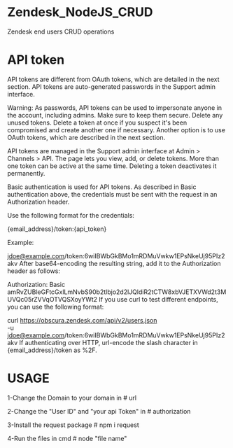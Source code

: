 # Zendesk_NodeJS_CRUD
Zendesk end users CRUD operations

# API token
API tokens are different from OAuth tokens, which are detailed in the next section. API tokens are auto-generated passwords in the Support admin interface.

Warning: As passwords, API tokens can be used to impersonate anyone in the account, including admins. Make sure to keep them secure. Delete any unused tokens. Delete a token at once if you suspect it's been compromised and create another one if necessary. Another option is to use OAuth tokens, which are described in the next section.

API tokens are managed in the Support admin interface at Admin > Channels > API. The page lets you view, add, or delete tokens. More than one token can be active at the same time. Deleting a token deactivates it permanently.

Basic authentication is used for API tokens. As described in Basic authentication above, the credentials must be sent with the request in an Authorization header.

Use the following format for the credentials:

{email_address}/token:{api_token}

Example:

jdoe@example.com/token:6wiIBWbGkBMo1mRDMuVwkw1EPsNkeUj95PIz2akv
After base64-encoding the resulting string, add it to the Authorization header as follows:

Authorization: Basic amRvZUBleGFtcGxlLmNvbS90b2tlbjo2d2lJQldiR2tCTW8xbVJETXVWd2t3MUVQc05rZVVqOTVQSXoyYWt2
If you use curl to test different endpoints, you can use the following format:

curl https://obscura.zendesk.com/api/v2/users.json \
  -u jdoe@example.com/token:6wiIBWbGkBMo1mRDMuVwkw1EPsNkeUj95PIz2akv
If authenticating over HTTP, url-encode the slash character in {email_address}/token as %2F.

# USAGE 
1-Change the Domain to your domain in # url

2-Change the "User ID" and "your api Token" in # authorization 
  
3-Install the request package # npm i request
   
4-Run the files in cmd # node "file name"
